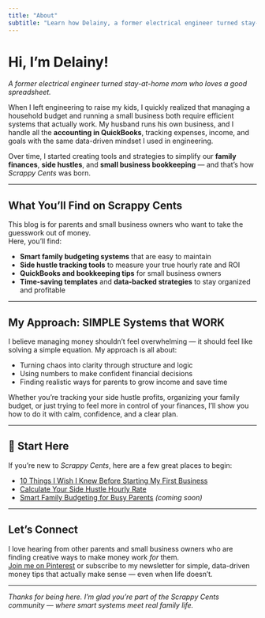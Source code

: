 ```yaml
---
title: "About"
subtitle: "Learn how Delainy, a former electrical engineer turned stay-at-home mom, helps families and small business owners manage money with data-driven systems and smart side hustles."
---
```


# Hi, I’m Delainy!
*A former electrical engineer turned stay-at-home mom who loves a good spreadsheet.*

When I left engineering to raise my kids, I quickly realized that managing a household budget and running a small business both require efficient systems that actually work. My husband runs his own business, and I handle all the **accounting in QuickBooks**, tracking expenses, income, and goals with the same data-driven mindset I used in engineering.  

Over time, I started creating tools and strategies to simplify our **family finances**, **side hustles**, and **small business bookkeeping** — and that’s how *Scrappy Cents* was born.  

---

## What You’ll Find on Scrappy Cents
This blog is for parents and small business owners who want to take the guesswork out of money.  
Here, you’ll find:
- **Smart family budgeting systems** that are easy to maintain  
- **Side hustle tracking tools** to measure your true hourly rate and ROI  
- **QuickBooks and bookkeeping tips** for small business owners  
- **Time-saving templates** and **data-backed strategies** to stay organized and profitable  

---

## My Approach: SIMPLE Systems that WORK
I believe managing money shouldn’t feel overwhelming — it should feel like solving a simple equation. My approach is all about:
- Turning chaos into clarity through structure and logic  
- Using numbers to make confident financial decisions  
- Finding realistic ways for parents to grow income and save time  

Whether you’re tracking your side hustle profits, organizing your family budget, or just trying to feel more in control of your finances, I’ll show you how to do it with calm, confidence, and a clear plan.

---

## 🚀 Start Here
If you’re new to *Scrappy Cents*, here are a few great places to begin:  
- [10 Things I Wish I Knew Before Starting My First Business](https://www.scrappycents.com/post/10-things-i-wish-i-knew/)  
- [Calculate Your Side Hustle Hourly Rate](https://www.scrappycents.com/post/side-hustle/)  
- [Smart Family Budgeting for Busy Parents](#) *(coming soon)*  

---

## Let’s Connect
I love hearing from other parents and small business owners who are finding creative ways to make money work *for* them.  
[Join me on Pinterest](https://pin.it/1mkRMxf0y) or subscribe to my newsletter for simple, data-driven money tips that actually make sense — even when life doesn’t.

---

*Thanks for being here. I’m glad you’re part of the Scrappy Cents community — where smart systems meet real family life.*